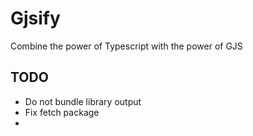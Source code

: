 # Gjsify

Combine the power of Typescript with the power of GJS

## TODO
 - Do not bundle library output
 - Fix fetch package
 - 